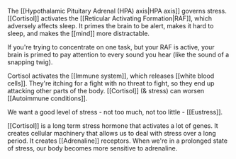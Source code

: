 The [[Hypothalamic Pituitary Adrenal (HPA) axis|HPA axis]] governs stress. [[Cortisol]] activates the [[Reticular Activating Formation|RAF]], which adversely affects sleep. It primes the brain to be alert, makes it hard to sleep, and makes the [[mind]] more distractable.

If you're trying to concentrate on one task, but your RAF is active, your brain is primed to pay attention to every sound you hear (like the sound of a snapping twig).

Cortisol activates the [[Immune system]], which releases [[white blood cells]]. They're itching for a fight with no threat to fight, so they end up attacking other parts of the body. [[Cortisol]] (& stress) can worsen [[Autoimmune conditions]].

We want a good level of stress - not too much, not too little - [[Eustress]].


[[Cortisol]] is a long term stress hormone that activates a lot of genes. It creates cellular machinery that allows us to deal with stress over a long period. It creates [[Adrenaline]] receptors. When we're in a prolonged state of stress, our body becomes more sensitive to adrenaline.
